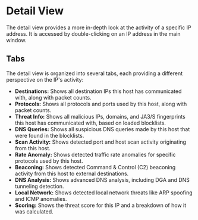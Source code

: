# Detail View

The detail view provides a more in-depth look at the activity of a specific IP address. It is accessed by double-clicking on an IP address in the main window.

## Tabs

The detail view is organized into several tabs, each providing a different perspective on the IP's activity:

-   **Destinations:** Shows all destination IPs this host has communicated with, along with packet counts.
-   **Protocols:** Shows all protocols and ports used by this host, along with packet counts.
-   **Threat Info:** Shows all malicious IPs, domains, and JA3/S fingerprints this host has communicated with, based on loaded blocklists.
-   **DNS Queries:** Shows all suspicious DNS queries made by this host that were found in the blocklists.
-   **Scan Activity:** Shows detected port and host scan activity originating from this host.
-   **Rate Anomaly:** Shows detected traffic rate anomalies for specific protocols used by this host.
-   **Beaconing:** Shows detected Command & Control (C2) beaconing activity from this host to external destinations.
-   **DNS Analysis:** Shows advanced DNS analysis, including DGA and DNS tunneling detection.
-   **Local Network:** Shows detected local network threats like ARP spoofing and ICMP anomalies.
-   **Scoring:** Shows the threat score for this IP and a breakdown of how it was calculated.
